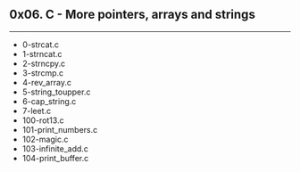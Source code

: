 ## 0x06. C - More pointers, arrays and strings
---
- 0-strcat.c
- 1-strncat.c
- 2-strncpy.c
- 3-strcmp.c
- 4-rev_array.c
- 5-string_toupper.c
- 6-cap_string.c
- 7-leet.c
- 100-rot13.c
- 101-print_numbers.c
- 102-magic.c
- 103-infinite_add.c
- 104-print_buffer.c
